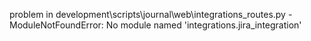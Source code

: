 problem in development\scripts\journal\web\integrations_routes.py - ModuleNotFoundError: No module named 'integrations.jira_integration'
